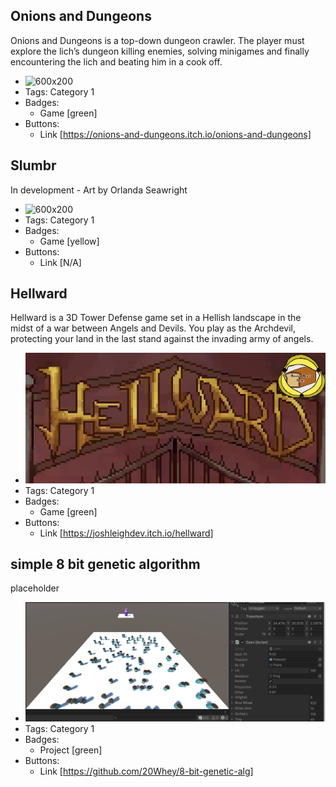 ## Onions and Dungeons
Onions and Dungeons is a top-down dungeon crawler. The player must explore the lich’s dungeon killing enemies, solving minigames and finally encountering the lich and beating him in a cook off.
- ![600x200](https://i.imgur.com/eMU2yx1.png)
- Tags: Category 1
- Badges:
  - Game [green]
- Buttons:
  - Link [https://onions-and-dungeons.itch.io/onions-and-dungeons]

## Slumbr
In development - Art by Orlanda Seawright
- ![600x200](../assets/Title_Mockup.png)
- Tags: Category 1
- Badges:
  - Game [yellow]
- Buttons:
  - Link [N/A]

## Hellward
Hellward is a 3D Tower Defense game set in a Hellish landscape in the midst of a war between Angels and Devils. You play as the Archdevil, protecting your land in the last stand against the invading army of angels.
- ![600x260](../assets/Hellward.jpg)
- Tags: Category 1
- Badges:
  - Game [green]
- Buttons:
  - Link [https://joshleighdev.itch.io/hellward]

## simple 8 bit genetic algorithm 
placeholder
- ![600x260](../assets/gnetic.png)
- Tags: Category 1
- Badges:
  - Project [green]
- Buttons:
  - Link [https://github.com/20Whey/8-bit-genetic-alg]